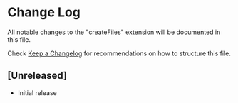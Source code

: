 # Change Log

All notable changes to the "createFiles" extension will be documented in this file.

Check [Keep a Changelog](http://keepachangelog.com/) for recommendations on how to structure this file.

## [Unreleased]

- Initial release